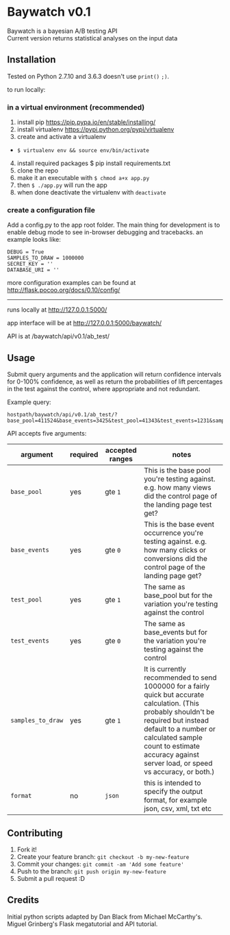 # Baywatch v0.1

Baywatch is a bayesian A/B testing API  
Current version returns statistical analyses on the input data

## Installation

Tested on Python 2.7.10 and 3.6.3 doesn't use `print()` `;)`.

to run locally:

### in a virtual environment (recommended)

1. install pip https://pip.pypa.io/en/stable/installing/
2. install virtualenv https://pypi.python.org/pypi/virtualenv
3. create and activate a virtualenv 
  * `$ virtualenv env && source env/bin/activate` 
4. install required packages
    $ pip install requirements.txt
5. clone the repo
6. make it an executable with `$ chmod a+x app.py` 
7. then `$ ./app.py` will run the app
8. when done deactivate the virtualenv with `deactivate` 

### create a configuration file

Add a config.py to the app root folder. The main thing for development is to enable debug mode to see in-browser debugging and tracebacks. an example looks like:

`DEBUG = True`  
`SAMPLES_TO_DRAW = 1000000`  
`SECRET_KEY = ''`  
`DATABASE_URI = ''`

more configuration examples can be found at http://flask.pocoo.org/docs/0.10/config/

---
runs locally at http://127.0.0.1:5000/

app interface will be at http://127.0.0.1:5000/baywatch/

API is at /baywatch/api/v0.1/ab_test/

## Usage

Submit query arguments and the application will return confidence intervals for 0-100% confidence, as well as return the probabilities of lift percentages in the test against the control, where appropriate and not redundant.

Example query:

    hostpath/baywatch/api/v0.1/ab_test/?base_pool=411524&base_events=3425&test_pool=41343&test_events=1231&samples_to_draw=10000

API accepts five arguments:

| argument  | required  | accepted ranges | notes  |
|---|---|---|---|
| `base_pool`  | yes  | gte `1`  | This is the base pool you're testing against. e.g. how many views did the control page of the landing page test get? |
| `base_events`  | yes  | gte `0`  | This is the base event occurrence you're testing against. e.g. how many clicks or conversions did the control page of the landing page get?  |
| `test_pool`  | yes  | gte `1`  | The same as base_pool but for the variation you're testing against the control  |
| `test_events`  | yes  | gte `0`  | The same as base_events but for the variation you're testing against the control  |
| `samples_to_draw`  | yes  | gte `1`  | It is currently recommended to send 1000000 for a fairly quick but accurate calculation. (This probably shouldn't be required but instead default to a number or calculated sample count to estimate accuracy against server load, or speed vs accuracy, or both.)  |
| `format`  | no  | `json`  | this is intended to specify the output format, for example json, csv, xml, txt etc  |

## Contributing

1. Fork it!
2. Create your feature branch: `git checkout -b my-new-feature`
3. Commit your changes: `git commit -am 'Add some feature'`
4. Push to the branch: `git push origin my-new-feature`
5. Submit a pull request :D

## Credits

Initial python scripts adapted by Dan Black from Michael McCarthy's. 
Miguel Grinberg's Flask megatutorial and API tutorial.
